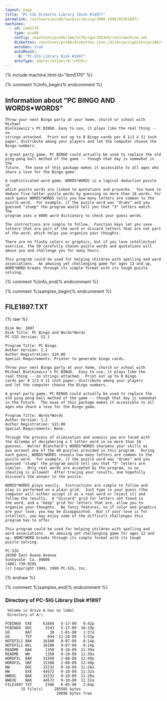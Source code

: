```yaml
---
layout: page
title: "PC-SIG Diskette Library (Disk #1897)"
permalink: /software/pcx86/sw/misc/pcsig/1000-1999/DISK1897/
machines:
  - id: ibm5170
    type: pcx86
    config: /machines/pcx86/ibm/5170/cga/1024kb/rev3/machine.xml
    diskettes: /machines/pcx86/diskettes.json,/disks/pcsigdisks/pcx86/diskettes.json
    autoGen: true
    autoMount:
      B: "PC-SIG Library Disk #1897"
    autoType: $date\r$time\rB:\rDIR\r
---
```


{% include machine.html id="ibm5170" %}

{% comment %}info_begin{% endcomment %}

## Information about "PC BINGO AND WORDS*WORDS"

    Throw your next Bingo party at your home, church or school with Michael
    Bielkiewicz's PC BINGO. Easy to use, it plays like the real thing -- no
    strings attached.  Print out up to 8 Bingo cards per 8 1/2 X 11 inch
    paper, distribute among your players and let the computer choose the
    Bingo numbers.
    
    A great party game, PC BINGO could actually be used to replace the old
    ping-pong ball method of the game -- though that day is somewhat in the
    future.  The ease of this package makes it accessible to all ages who
    share a love for the Bingo game.
    
    A sophisticated word game, WORDS*WORDS is a logical deduction puzzle in
    which puzzle words are linked to quotations and proverbs.  You have to
    deduce five-letter puzzle words by guessing no more than 18 words. For
    each guess WORDS*WORDS tells you how many letters are common to the
    puzzle word.  For example, if the puzzle word was "drums" and you
    guessed "stump" the program would tell you that "3" letters match.  The
    program uses a 6000 word dictionary to check your guess words.
    
    The instructions are simple to follow.  Function keys let you save
    letters that are part of the word or discard letters that are not part
    of the word, which helps you organize your thoughts.
    
    There are no flashy colors or graphics, but if you love intellectual
    exercise, the 50 carefully chosen puzzle words and quotations will
    amuse you and challenge you for many hours.
    
    This program could be used for helping children with spelling and word
    associations.  An amusing yet challenging game for ages 12 and up,
    WORD*WORD breaks through its simple format with its tough puzzle
    solving.
{% comment %}info_end{% endcomment %}

{% comment %}samples_begin{% endcomment %}

## FILE1897.TXT

{% raw %}
```
Disk No: 1897
Disk Title: PC Bingo and Words*Words
PC-SIG Version: S1.1

Program Title: PC Bingo
Author Version: 1.1
Author Registration: $10.00
Special Requirements: Printer to generate bingo cards.

Throw your next Bingo party at your home, church or school with
Michael Bielkiewicz's PC BINGO.  Easy to use, it plays like the
real thing -- no strings attached.  Print out up to 8 Bingo
cards per 8 1/2 X 11 inch paper, distribute among your players
and let the computer choose the Bingo numbers.

A great party game, PC BINGO could actually be used to replace the
old ping-pong ball method of the game -- though that day is somewhat
in the future.  The ease of this package makes it accessible to all
ages who share a love for the Bingo game.

Program Title: Words*Words
Author Version: 1.2
Author Registration: $15.00
Special Requirements: None.

Through the process of elimination and osmosis you are faced with
the dilemma of deciphering a 5 letter word in no more than 18
guesses.  Walter Blanchard's WORDS*WORDS sharpens your skills as
you unravel one of the 40 puzzles provided in this program.  During
each guess, WORDS*WORDS reveals how many letters are common to the
puzzle word.  For example, if the puzzle word was "drums" and you
guessed "stump" the program would tell you that "3" letters are
similar.  Only real words are accepted by the program, so no
cheating is allowed!  After tracing your results, one hopefully
discovers the answer to the puzzle.

WORDS*WORDS plays easily.  Instructions are simple to follow and
play is performed on a plain grid.  Just type in your guess (the
computer will either accept it as a real word or reject it) and
follow the results.  A "discard" grid for letters not found in
the word, and a "keep" grid for letters that are, allow you to
organize your thoughts.  No fancy features, so if color and graphics
are your love, you may be disappointed.  But if your love is for
intellect, you may enjoy some of the difficult challenges this
program has to offer.

This program could be used for helping children with spelling and
word associations.  An amusing yet challenging game for ages 12 and
up, WORD*WORD breaks through its simple format with its tough
puzzle solving.

PC-SIG
1030D East Duane Avenue
Sunnyvale  Ca. 94086
(408) 730-9291
(c) Copyright 1989, 1990 PC-SIG, Inc.
```
{% endraw %}

{% comment %}samples_end{% endcomment %}

### Directory of PC-SIG Library Disk #1897

     Volume in drive A has no label
     Directory of A:\

    PCBINGO  EXE     61684   5-17-89   9:42p
    PCBINGO  DOC      3243   5-17-89  10:19p
    GO       BAT        38   1-01-80   1:37a
    GO       TXT       694  12-28-89   3:53p
    NOTEFIL1 BAK     16100   9-07-89   8:14p
    NOTEFIL1 WSL     16100   9-07-89   8:14p
    README   BAK      1358   9-10-89  11:39a
    README   WW       1358   9-10-89  11:39a
    WORDFIL  BAK     31508   2-08-89  12:49p
    WORDFIL  UNF     31508   2-08-89  12:49p
    WW       DOC     15232   9-10-89  11:28a
    WW       EXE     44572   9-10-89  11:32a
    WWDOC    BAK     15232   9-10-89  11:28a
    WWEXE    BAK     44572   9-10-89  11:32a
    FILE1897 TXT      2386   6-05-90   2:04p
           15 file(s)     285585 bytes
                           29696 bytes free
